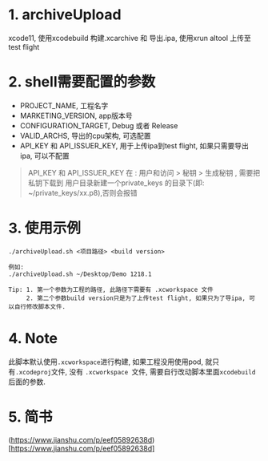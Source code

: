 # 1. archiveUpload
xcode11, 使用xcodebuild 构建.xcarchive 和 导出.ipa, 使用xrun altool 上传至test flight

# 2. shell需要配置的参数
 - PROJECT_NAME, 工程名字
 - MARKETING_VERSION, app版本号
 - CONFIGURATION_TARGET, Debug 或者 Release
 - VALID_ARCHS, 导出的cpu架构, 可选配置
 - API_KEY 和 API_ISSUER_KEY, 用于上传ipa到test flight, 如果只需要导出ipa, 可以不配置
 > API_KEY 和 API_ISSUER_KEY 在 : 用户和访问 > 秘钥 > 生成秘钥 , 需要把私钥下载到 用户目录新建一个private_keys 的目录下(即: ~/private_keys/xx.p8),否则会报错
 
# 3. 使用示例

```
./archiveUpload.sh <项目路径> <build version>

例如:
./archiveUpload.sh ~/Desktop/Demo 1218.1

Tip: 1. 第一个参数为工程的路径, 此路径下需要有 .xcworkspace 文件
     2. 第二个参数build version只是为了上传test flight, 如果只为了导ipa, 可以自行修改脚本文件.        
```

# 4. Note
此脚本默认使用```.xcworkspace```进行构建, 如果工程没用使用pod, 就只有```.xcodeproj```文件, 没有 ```.xcworkspace ```文件, 需要自行改动脚本里面```xcodebuild```后面的参数.

# 5. 简书
(https://www.jianshu.com/p/eef05892638d)[https://www.jianshu.com/p/eef05892638d]
